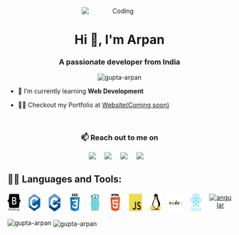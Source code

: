 <p align="center">
<img align="center" alt="Coding" width="170" src="https://mir-s3-cdn-cf.behance.net/project_modules/max_1200/06f21a161921919.63cd7887d0a70.gif" style="display: block; margin: 0 auto;">
</p>

<h1 align="center">Hi 👋, I'm Arpan</h1>
<h3 align="center">A passionate developer from India</h3>

<p align="center"> <img src="https://komarev.com/ghpvc/?username=gupta-arpan&label=Profile%20views&color=eb4034&style=for-the-badge" alt="gupta-arpan" /> </p>

- 🌱 I’m currently learning **Web Development**

- 👨‍💻 Checkout my Portfolio at [Website(Coming soon)]()

<br>
<!-- <p align="center"> <a href="https://github.com/ryo-ma/github-profile-trophy"><img src="https://github-profile-trophy.vercel.app/?username=gupta-arpan" alt="gupta-arpan" /></a> </p> -->

<h3 align="center">📫 Reach out to me on</h3>
<p align="center">
  <a target="_blank"href="https://www.linkedin.com/in/gupta-arpan"><img src="https://img.shields.io/badge/linkedin-%230077B5.svg?&style=for-the-badge&logo=linkedin&logoColor=white" /></a>&nbsp;&nbsp;&nbsp;&nbsp;
    <a href="https://www.instagram.com/gupta_arpan456/"><img src="https://img.shields.io/badge/Instagram-E4405F?style=for-the-badge&logo=instagram&logoColor=white" /></a>&nbsp;&nbsp;&nbsp;&nbsp;
  <a href="mailto:arpan6095@gmail.com?subject=Hello%20Arpan,%20From%20Github"><img src="https://img.shields.io/badge/gmail-%23D14836.svg?&style=for-the-badge&logo=gmail&logoColor=white" /></a>&nbsp;&nbsp;&nbsp;&nbsp;
  <a target="_blank"href="https://twitter.com/gupta_arpan6095"><img src="https://img.shields.io/badge/twitter-%231DA1F2.svg?&style=for-the-badge&logo=twitter&logoColor=white" /></a>&nbsp;&nbsp;&nbsp;&nbsp;
</p>



## 👨‍💻 Languages and Tools:
<p align="center" style="display: flex; justify-content: center; gap: 15px; margin-top: 20px;" > <a href="https://getbootstrap.com" target="_blank" rel="noreferrer"> <img src="https://raw.githubusercontent.com/devicons/devicon/master/icons/bootstrap/bootstrap-plain-wordmark.svg" alt="bootstrap" width="40" height="40"/> </a> <a href="https://www.cprogramming.com/" target="_blank" rel="noreferrer"> <img src="https://raw.githubusercontent.com/devicons/devicon/master/icons/c/c-original.svg" alt="c" width="40" height="40"/> </a> <a href="https://www.w3schools.com/cpp/" target="_blank" rel="noreferrer"> <img src="https://raw.githubusercontent.com/devicons/devicon/master/icons/cplusplus/cplusplus-original.svg" alt="cplusplus" width="40" height="40"/> </a> <a href="https://www.w3schools.com/css/" target="_blank" rel="noreferrer"> <img src="https://raw.githubusercontent.com/devicons/devicon/master/icons/css3/css3-original-wordmark.svg" alt="css3" width="40" height="40"/> </a> <a href="https://golang.org" target="_blank" rel="noreferrer"> <img src="https://raw.githubusercontent.com/devicons/devicon/master/icons/go/go-original.svg" alt="go" width="40" height="40"/> </a> <a href="https://www.w3.org/html/" target="_blank" rel="noreferrer"> <img src="https://raw.githubusercontent.com/devicons/devicon/master/icons/html5/html5-original-wordmark.svg" alt="html5" width="40" height="40"/> </a> <a href="https://developer.mozilla.org/en-US/docs/Web/JavaScript" target="_blank" rel="noreferrer"> <img src="https://raw.githubusercontent.com/devicons/devicon/master/icons/javascript/javascript-original.svg" alt="javascript" width="40" height="40"/> </a> <a href="https://www.linux.org/" target="_blank" rel="noreferrer"> <img src="https://raw.githubusercontent.com/devicons/devicon/master/icons/linux/linux-original.svg" alt="linux" width="40" height="40"/> </a> <a href="https://nodejs.org" target="_blank" rel="noreferrer"> <img src="https://raw.githubusercontent.com/devicons/devicon/master/icons/nodejs/nodejs-original-wordmark.svg" alt="nodejs" width="40" height="40"/> </a> <a href="https://reactjs.org/" target="_blank" rel="noreferrer"> <img src="https://raw.githubusercontent.com/devicons/devicon/master/icons/react/react-original-wordmark.svg" alt="react" width="40" height="40"/> </a> <a href="https://angular.io/" target="_blank" rel="noreferrer"> <img src="https://cdn.jsdelivr.net/gh/devicons/devicon/icons/angularjs/angularjs-plain.svg" alt="angular" width="40" height="40"/> </a> </p>

<p><img align="left" src="https://github-readme-stats.vercel.app/api/top-langs?username=gupta-arpan&show_icons=true&locale=en&layout=compact&theme=tokyonight" alt="gupta-arpan" /></p>

<p>&nbsp;<img align="center" src="https://github-readme-stats.vercel.app/api?username=gupta-arpan&show_icons=true&locale=en&theme=tokyonight" alt="gupta-arpan" /></p>
